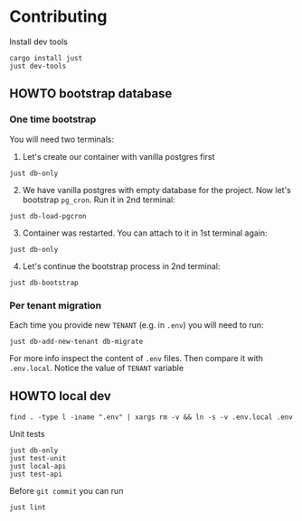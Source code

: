 # Contributing

Install dev tools

```console
cargo install just
just dev-tools
```

## HOWTO bootstrap database

### One time bootstrap

You will need two terminals:
1. Let's create our container with vanilla postgres first
```console
just db-only
```

2. We have vanilla postgres with empty database for the project. Now let's
   bootstrap `pg_cron`. Run it in 2nd terminal:
```console
just db-load-pgcron
```

3. Container was restarted. You can attach to it in 1st terminal again:
```console
just db-only
```

4. Let's continue the bootstrap process in 2nd terminal:
```console
just db-bootstrap
```

### Per tenant migration

Each time you provide new `TENANT` (e.g. in `.env`) you will need to run:
```console
just db-add-new-tenant db-migrate
```

For more info inspect the content of `.env` files.  Then compare it with
`.env.local`. Notice the value of `TENANT` variable


## HOWTO local dev

```console
find . -type l -iname ".env" | xargs rm -v && ln -s -v .env.local .env
```

Unit tests
```console
just db-only
just test-unit
just local-api
just test-api
```

Before `git commit` you can run
```console
just lint
```

